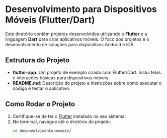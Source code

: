 
# Desenvolvimento para Dispositivos Móveis (Flutter/Dart)

Este diretório contém projetos desenvolvidos utilizando o **Flutter** e a linguagem **Dart** para criar aplicativos móveis. O foco dos projetos é o desenvolvimento de soluções para dispositivos Android e iOS.

## Estrutura do Projeto

- **flutter-app**: Um projeto de exemplo criado com Flutter/Dart. Inclui telas e interações básicas para dispositivos móveis.
- **README.md**: Descrição do projeto e instruções sobre como executar o código e testar o aplicativo.

## Como Rodar o Projeto

1. Certifique-se de ter o [Flutter](https://flutter.dev/docs/get-started/install) instalado no seu sistema.
2. No terminal, navegue até o diretório do projeto:
   ```bash
   cd desenvolvimento-moveis/
